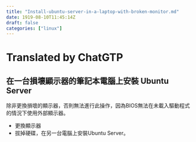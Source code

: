 ```yaml
---
title: "Install-ubuntu-server-in-a-laptop-with-broken-monitor.md"
date: 1919-08-10T11:45:14Z
draft: false
categories: ["linux"]
---
```




# Translated by ChatGTP

## 在一台損壞顯示器的筆記本電腦上安裝 Ubuntu Server

除非更換損壞的顯示器，否則無法進行此操作，因為BIOS無法在未載入驅動程式的情況下使用外部顯示器。

* 更換顯示器
* 拔掉硬碟，在另一台電腦上安裝Ubuntu Server。